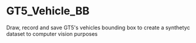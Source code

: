 # GT5_Vehicle_BB
Draw, record and save GT5's vehicles bounding box to create a synthetyc dataset to computer vision purposes
